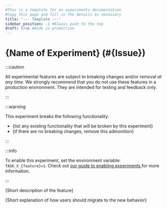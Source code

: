```yaml
---
#This is a template for an experiments documentation
#Copy this page and fill in the details as necessary
title: '--- Template ---'
sidebar_position: -1 #Always push to the top
draft: true #Hide in production
---
```


# \{Name of Experiment\} (#\{Issue\})

:::caution

All experimental features are subject to breaking changes and/or removal _at any time_. We strongly recommend that you do not use these features in a production environment. They are intended for testing and feedback only.

:::

:::warning

This experiment breaks the following functionality:

- \{list any existing functionality that will be broken by this experiment\}
- \{if there are no breaking changes, remove this admonition\}

:::

:::info

To enable this experiment, set the environment variable: `TASK_X_{feature}=1`. Check out [our guide to enabling experiments ][enabling-experiments] for more information.

:::

\{Short description of the feature\}

\{Short explanation of how users should migrate to the new behavior\}

<!-- prettier-ignore-start -->

<!-- prettier-ignore-end -->
[enabling-experiments]: /experiments/#enabling-experiments
